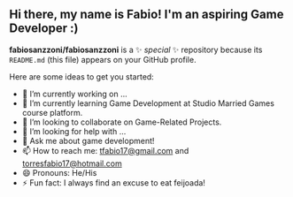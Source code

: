 ## Hi there, my name is Fabio! I'm an aspiring Game Developer :)

**fabiosanzzoni/fabiosanzzoni** is a ✨ _special_ ✨ repository because its `README.md` (this file) appears on your GitHub profile.

Here are some ideas to get you started:

- 🔭 I’m currently working on ...
- 🌱 I’m currently learning Game Development at Studio Married Games course platform.
- 👯 I’m looking to collaborate on Game-Related Projects.
- 🤔 I’m looking for help with ...
- 💬 Ask me about game development!
- 📫 How to reach me: tfabio17@gmail.com and torresfabio17@hotmail.com
- 😄 Pronouns: He/His
- ⚡ Fun fact: I always find an excuse to eat feijoada!
